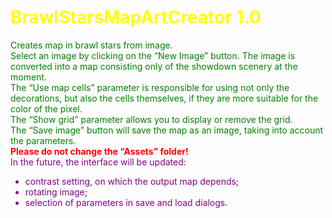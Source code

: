 <h1 class="code-line" data-line-start=0 data-line-end=1 ><span style="color:yellow"><a id="BrawlStarsMapArtCreator_10_0"></a>BrawlStarsMapArtCreator 1.0</span></h1>
<p class="has-line-data" data-line-start="1" data-line-end="8"><span style="color:green">Creates map in brawl stars from image.<br>
Select an image by clicking on the “New Image” button. The image is converted into a map consisting only of the showdown scenery at the moment.<br>
The “Use map cells” parameter is responsible for using not only the decorations, but also the cells themselves, if they are more suitable for the color of the pixel.<br>
The “Show grid” parameter allows you to display or remove the grid.<br>
The “Save image” button will save the map as an image, taking into account the parameters.</span><br>
<strong><span style="color:red">Please do not change the “Assets” folder!</span></strong><br>
<span style="color:purple">In the future, the interface will be updated:</span></p>
<ul>
<span style="color:purple">
<li class="has-line-data" data-line-start="8" data-line-end="9">contrast setting, on which the output map depends;</li>
<li class="has-line-data" data-line-start="9" data-line-end="10">rotating image;</li>
<li class="has-line-data" data-line-start="10" data-line-end="11">selection of parameters in save and load dialogs.</li>
</span>
</ul>